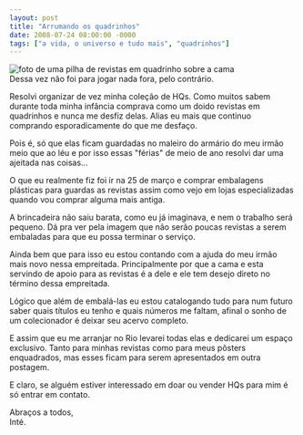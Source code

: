 ```yaml
---
layout: post
title: "Arrumando os quadrinhos"
date: 2008-07-24 08:00:00 -0000
tags: ["a vida, o universo e tudo mais", "quadrinhos"]
---
```

<div class="gallery">
            <img src="{{ site.baseurl }}/assets/fotos/2008/DSC00128.JPG" alt="foto de uma pilha de revistas em quadrinho sobre a cama" title="foto de uma pilha de revistas em quadrinho sobre a cama">
</div>
Dessa vez não foi para jogar nada fora, pelo contrário.

Resolvi organizar de vez minha coleção de HQs. Como muitos sabem durante toda minha infância comprava como um doido revistas em quadrinhos e nunca me desfiz delas. Alias eu mais que continuo comprando esporadicamente do que me desfaço.

Pois é, só que elas ficam guardadas no maleiro do armário do meu irmão meio que ao léu e por isso essas "férias" de meio de ano resolvi dar uma ajeitada nas coisas...

O que eu realmente fiz foi ir na 25 de março e comprar embalagens plásticas para guardas as revistas assim como vejo em lojas especializadas quando vou comprar alguma mais antiga.

A brincadeira não saiu barata, como eu já imaginava, e nem o trabalho será pequeno. Dá pra ver pela imagem que não serão poucas revistas a serem embaladas para que eu possa terminar o serviço.

Ainda bem que para isso eu estou contando com a ajuda do meu irmão mais novo nessa empreitada. Principalmente por que a cama e esta servindo de apoio para as revistas é a dele e ele tem desejo direto no término dessa empreitada.

Lógico que além de embalá-las eu estou catalogando tudo para num futuro saber quais títulos eu tenho e quais números me faltam, afinal o sonho de um colecionador é deixar seu acervo completo.

E assim que eu me arranjar no Rio levarei todas elas e dedicarei um espaço exclusivo. Tanto para minhas revistas como para meus pôsters enquadrados, mas esses ficam para serem apresentados em outra postagem.

E claro, se alguém estiver interessado em doar ou vender HQs para mim é só entrar em contato.

Abraços a todos,  
Inté.
